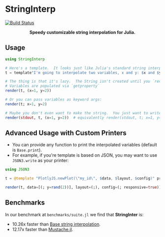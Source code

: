 # StringInterp

[![Build Status](https://github.com/joshday/StringInterp.jl/actions/workflows/CI.yml/badge.svg?branch=main)](https://github.com/joshday/StringInterp.jl/actions/workflows/CI.yml?query=branch%3Amain)


<p align="center"><b>Speedy customizable string interpolation for Julia.</b></p>

## Usage

```julia
using StringInterp

# Here's a template.  It looks just like Julia's standard string interpolation syntax.
t = template"I'm going to interpolate two variables, x and y: $x and $y"

# The thing is that it's lazy.  The String isn't created until you `render` it.
# Variables are populated via `getproperty`
render(t, (x=1, y=2))

# Or you can pass variables as keyword args:
render(t; x=1, y=2)

# Maybe you don't even want to make the string.  You just want to write to an IO:
render(stdout, t, (x=1, y=2))  # equivalently render(stdout, t; x=1, y=2)
```

## Advanced Usage with Custom Printers

- You can provide any function to print the interpolated variables (default is `Base.print`).
- For example, if you're template is based on JSON, you may want to use `JSON3.write` as your printer:

```julia
using JSON3

t = @template "PlotlyJS.newPlot(\"my_id\", $data, $layout, $config)" printer=JSON3.write

render(t, data=[(; y=rand(2))], layout=(;), config=(; responsive=true))
```

## Benchmarks

In our benchmark at `benchmarks/suite.jl` we find that **StringInter** is:

- 10.26x faster than [Base string interpolation](https://docs.julialang.org/en/v1/manual/strings/#string-interpolation).
- 12.17x faster than [Mustache.jl](https://github.com/jverzani/Mustache.jl).
